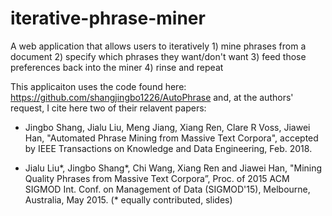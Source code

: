 # iterative-phrase-miner
A web application that allows users to iteratively 1) mine phrases from a document 2) specify which phrases they want/don't want 3) feed those preferences back into the miner 4) rinse and repeat

This applicaiton uses the code found here: https://github.com/shangjingbo1226/AutoPhrase and, at the authors' request, I cite here two of their relavent papers:

- Jingbo Shang, Jialu Liu, Meng Jiang, Xiang Ren, Clare R Voss, Jiawei Han, "Automated Phrase Mining from Massive Text Corpora", accepted by IEEE Transactions on Knowledge and Data Engineering, Feb. 2018.

- Jialu Liu*, Jingbo Shang*, Chi Wang, Xiang Ren and Jiawei Han, "Mining Quality Phrases from Massive Text Corpora”, Proc. of 2015 ACM SIGMOD Int. Conf. on Management of Data (SIGMOD'15), Melbourne, Australia, May 2015. (* equally contributed, slides)

